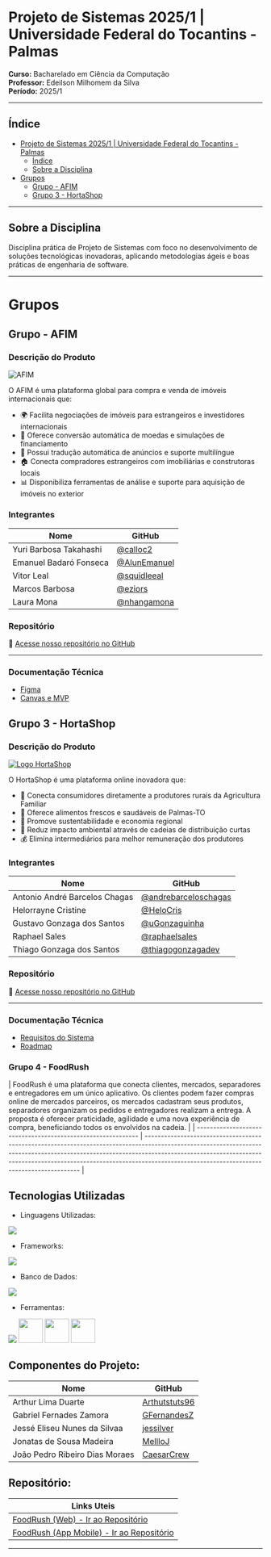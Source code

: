 # Projeto de Sistemas 2025/1 | Universidade Federal do Tocantins - Palmas
**Curso:** Bacharelado em Ciência da Computação  
**Professor:** Edeilson Milhomem da Silva  
**Período:** 2025/1

---

## Índice
- [Projeto de Sistemas 2025/1 | Universidade Federal do Tocantins - Palmas](#projeto-de-sistemas-20251--universidade-federal-do-tocantins---palmas)
  - [Índice](#índice)
  - [Sobre a Disciplina](#sobre-a-disciplina)
- [Grupos](#grupos)
  - [Grupo - AFIM](#grupo---afim)
  - [Grupo 3 - HortaShop](#grupo-3---hortashop)


---

## Sobre a Disciplina
Disciplina prática de Projeto de Sistemas com foco no desenvolvimento de soluções tecnológicas inovadoras, aplicando metodologias ágeis e boas práticas de engenharia de software.

---

# Grupos

## Grupo - AFIM

### Descrição do Produto
![AFIM](https://github.com/user-attachments/assets/dffb3ff0-efc6-4455-993e-88580e5af9eb)


O AFIM é uma plataforma global para compra e venda de imóveis internacionais que:
- 🌍 Facilita negociações de imóveis para estrangeiros e investidores internacionais
- 💱 Oferece conversão automática de moedas e simulações de financiamento
- 🧭 Possui tradução automática de anúncios e suporte multilíngue
- 🏠 Conecta compradores estrangeiros com imobiliárias e construtoras locais
- 📊 Disponibiliza ferramentas de análise e suporte para aquisição de imóveis no exterior

### Integrantes
| Nome                          | GitHub                                      |
|-------------------------------|---------------------------------------------|
| Yuri Barbosa Takahashi        | [@calloc2](https://github.com/calloc2) |
| Emanuel Badaró Fonseca        | [@AlunEmanuel](https://github.com/AlunEmanuel)    |
| Vitor Leal                    | [@squidleeal](https://github.com/squidleeal) |
| Marcos Barbosa                | [@eziors](https://github.com/eziors) |
| Laura Mona     | [@nhangamona](https://github.com/nhangamona) |

### Repositório
🔗 [Acesse nosso repositório no GitHub](https://github.com/calloc2/afim)

---

### Documentação Técnica
- [Figma](https://www.figma.com/design/SjKudZhomZkMQfJH6S9mYG/ProjetoDeSistemas?node-id=0-1&p=f)
- [Canvas e MVP](https://docs.google.com/document/d/1_lcApBw3zV5uPu6YecKle387iv3_uuYzAaiRIxjvHJc/edit?usp=sharing)

## Grupo 3 - HortaShop

### Descrição do Produto
[![Logo HortaShop](https://github.com/user-attachments/assets/6d1f7986-91de-4d88-874a-7de60881ab07)](https://github.com/HortaShop-PS)

O HortaShop é uma plataforma online inovadora que:
- 🔗 Conecta consumidores diretamente a produtores rurais da Agricultura Familiar
- 🥦 Oferece alimentos frescos e saudáveis de Palmas-TO
- 🌱 Promove sustentabilidade e economia regional
- 🚚 Reduz impacto ambiental através de cadeias de distribuição curtas
- 💰 Elimina intermediários para melhor remuneração dos produtores

### Integrantes
| Nome                          | GitHub                                      |
|-------------------------------|---------------------------------------------|
| Antonio André Barcelos Chagas | [@andrebarceloschagas](https://github.com/andrebarceloschagas) |
| Helorrayne Cristine           | [@HeloCris](https://github.com/HeloCris)    |
| Gustavo Gonzaga dos Santos    | [@uGonzaguinha](https://github.com/uGonzaguinha) |
| Raphael Sales                 | [@raphaelsales](https://github.com/raphaelsales) |
| Thiago Gonzaga dos Santos     | [@thiagogonzagadev](https://github.com/thiagogonzagadev) |

### Repositório
🔗 [Acesse nosso repositório no GitHub](https://github.com/HortaShop-PS)

---

### Documentação Técnica
- [Requisitos do Sistema](https://github.com/HortaShop-PS/.github/blob/main/user_stories.md)
- [Roadmap](https://github.com/HortaShop-PS/.github/blob/main/planejamento_entregas.md)

### Grupo 4 - FoodRush
| FoodRush é uma plataforma que conecta clientes, mercados, separadores e entregadores em um único aplicativo. Os clientes podem fazer compras online de mercados parceiros, os mercados cadastram seus produtos, separadores organizam os pedidos e entregadores realizam a entrega. A proposta é oferecer praticidade, agilidade e uma nova experiência de compra, beneficiando todos os envolvidos na cadeia. |
| ------------------------------------------------------------ | ---------------------------------------------------------------------------------------------------------------------------------------------------------------------------------------------------------------------------------------------------------------------------------------------------- |
## Tecnologias Utilizadas

- Linguagens Utilizadas:
<p>
  <a href="https://skillicons.dev">
    <img src="https://skillicons.dev/icons?i=python,dart,js,css,html" />
  </a>
</p>

- Frameworks:
<p>
  <a href="https://skillicons.dev">
    <img src="https://skillicons.dev/icons?i=django,flutter,tailwind" />
  </a>
</p>

- Banco de Dados:
<p>
  <a href="https://skillicons.dev"><img src="https://skillicons.dev/icons?i=mysql"/></a>
</p>

- Ferramentas:
<p>
  <a href="https://skillicons.dev"><img src="https://skillicons.dev/icons?i=vscode,figma,git" /></a>
  <img src="docs/icons/DBeaver-Dark.svg" width="48">
  <img src="docs/icons/Trello-Dark.svg" width="48">
  <img src="docs/icons/LucidChart-Dark.svg" width="48">
</p>

## Componentes do Projeto:

| Nome                               | GitHub                                                       |
|----------------------------------- |------------------------------------------------------------- |
| Arthur Lima Duarte                 | [Arthutstuts96](https://github.com/Arthutstuts96)            |
| Gabriel Fernades Zamora            | [GFernandesZ](https://github.com/GFernandesZ)                |
| Jessé Eliseu Nunes da Silvaa       | [jessilver](https://github.com/jessilver)                    |
| Jonatas de Sousa Madeira           | [MellloJ](https://github.com/MellloJ)                        |
| João Pedro Ribeiro Dias Moraes           | [CaesarCrew](https://github.com/CaesarCrew)                        |

## Repositório:
| Links Uteis                                                                                |
|------------------------------------------------------------------------------------------- |
| [FoodRush (Web) - Ir ao Repositório](https://github.com/MellloJ/Projeto-de-Sistemas.git)     |
| [FoodRush (App Mobile) - Ir ao Repositório](https://github.com/Arthutstuts96/Projeto-de-Sistemas-mobile.git)     |

<hr>